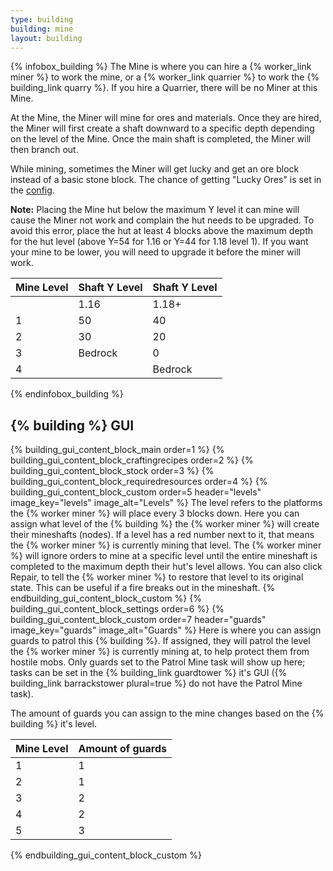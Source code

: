 ```yaml
---
type: building
building: mine
layout: building
---
```

{% infobox_building %}
The Mine is where you can hire a {% worker_link miner %} to work the mine, or a {% worker_link quarrier %} to work the {% building_link quarry %}. If you hire a Quarrier, there will be no Miner at this Mine. 

At the Mine, the Miner will mine for ores and materials. Once they are hired, the Miner will first create a shaft downward to a specific depth depending on the level of the Mine.  Once the main shaft is completed, the Miner will then branch out.

While mining, sometimes the Miner will get lucky and get an ore block instead of a basic stone block. The chance of getting "Lucky Ores" is set in the [config](../../source/misc/configfile).

**Note:** Placing the Mine hut below the maximum Y level it can mine will cause the Miner not work and complain the hut needs to be upgraded.  To avoid this error, place the hut at least 4 blocks above the maximum depth for the hut level (above Y=54 for 1.16 or Y=44 for 1.18 level 1).  If you want your mine to be lower, you will need to upgrade it before the miner will work.

| Mine Level | Shaft Y Level | Shaft Y Level |
|------------|---------------|---------------|
|            | 1.16          | 1.18+         |
| 1          | 50            | 40            |
| 2          | 30            | 20            |
| 3          | Bedrock       | 0             |
| 4          |               | Bedrock       |
{% endinfobox_building %}

## {% building %} GUI

{% building_gui_content_block_main order=1 %}
{% building_gui_content_block_craftingrecipes order=2 %}
{% building_gui_content_block_stock order=3 %}
{% building_gui_content_block_requiredresources order=4 %}
{% building_gui_content_block_custom order=5 header="levels" image_key="levels" image_alt="Levels" %}
The level refers to the platforms the {% worker miner %} will place every 3 blocks down. Here you can assign what level of the {% building %} the {% worker miner %} will create their mineshafts (nodes).
If a level has a red number next to it, that means the {% worker miner %} is currently mining that level.
The {% worker miner %} will ignore orders to mine at a specific level until the entire mineshaft is completed to the maximum depth their hut's level allows.
You can also click Repair, to tell the {% worker miner %} to restore that level to its original state. This can be useful if a fire breaks out in the mineshaft.
{% endbuilding_gui_content_block_custom %}
{% building_gui_content_block_settings order=6 %}
{% building_gui_content_block_custom order=7 header="guards" image_key="guards" image_alt="Guards" %}
Here is where you can assign guards to patrol this {% building %}. If assigned, they will patrol the level the {% worker miner %} is currently mining at, to help protect them from hostile mobs.
Only guards set to the Patrol Mine task will show up here; tasks can be set in the {% building_link guardtower %} it's GUI ({% building_link barrackstower plural=true %} do not have the Patrol Mine task).

The amount of guards you can assign to the mine changes based on the {% building %} it's level.

| Mine Level | Amount of guards |
|------------|------------------|
| 1          | 1                |
| 2          | 1                |
| 3          | 2                |
| 4          | 2                |
| 5          | 3                |
{% endbuilding_gui_content_block_custom %}